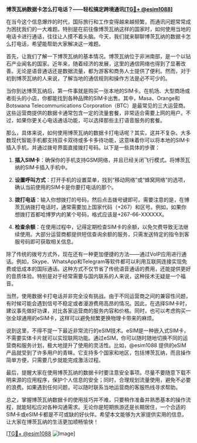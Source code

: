 **博茨瓦纳数据卡怎么打电话？——轻松搞定跨境通讯[[TG💪+ @esim1088](https://t.me/s/esim1088)]**

在当今这个信息爆炸的时代，国际旅行和工作变得越来越频繁，而通讯问题常常成为困扰我们的一大难题。特别是在前往像博茨瓦纳这样的国家时，如何使用当地的电话卡进行通话，往往让人摸不着头脑。今天，我们就来聊聊博茨瓦纳的数据卡怎么打电话，希望能帮助大家解决这一难题。

首先，让我们了解一下博茨瓦纳的基本情况。博茨瓦纳位于非洲南部，是一个以钻石产业闻名的国家。近年来，随着经济的发展，这里的通信网络也得到了显著改善。无论是语音通话还是数据流量，都为游客和商务人士提供了便利。然而，对于初到博茨瓦纳的人来说，了解当地的通信规则和操作方法是必不可少的。

当你到达博茨瓦纳后，第一件事就是购买一张本地的SIM卡。在机场、大型商场或者街头的小店，你都能找到各种品牌的SIM卡出售。其中，Masa、Orange和Botswana Telecommunications Corporation（BTC）是最常见的三大运营商。这些运营商提供的数据卡通常包含一定的流量套餐，非常适合需要上网的用户。不过，如果你更关心电话通话功能，可以选择那些主打语音服务的套餐。

那么，具体来说，如何使用博茨瓦纳的数据卡打电话呢？其实，这并不复杂。大多数现代智能手机都支持双卡双待或多卡多待功能，这意味着你可以将本地的SIM卡插入手机，并通过拨号界面直接拨打号码。以下是一些具体的步骤：

1. **插入SIM卡**：确保你的手机支持GSM网络，并且已经关闭飞行模式。将博茨瓦纳的SIM卡插入手机中。

2. **设置呼叫方式**：打开手机的设置菜单，找到“移动网络”或“蜂窝网络”的选项，确认当前使用的SIM卡是你要打电话的那个。

3. **拨打电话**：输入你想拨打的号码，然后点击拨号键即可。需要注意的是，在博茨瓦纳拨打电话时，通常需要加上国家代码（+267）和区号。例如，如果你想拨打首都哈博罗内的某个号码，格式应该是+267-66-XXXXXX。

4. **检查余额**：在使用过程中，记得定期检查SIM卡的余额，以免欠费导致无法继续使用。大部分运营商都提供短信查询余额的服务，只需发送特定的指令到客服号码即可获取相关信息。

除了传统的拨号方式外，现在还有一种更加便捷的方法——通过VoIP应用进行通话。例如，Skype、WhatsApp和Telegram等软件都可以利用互联网连接实现免费或低成本的国际通话。这种方式不仅节省了传统语音通话的费用，还能提供更好的音质体验。特别是对于经常需要与国内联系的人来说，这种技术无疑是一个福音。

当然，使用数据卡打电话并非完全没有挑战。由于不同运营商之间的兼容性问题，有时候可能会遇到信号不稳定或者漫游费用高昂的情况。因此，在选择SIM卡时，建议事先做好功课，对比各家运营商的服务内容和价格。同时，也可以考虑购买一张全球通用的eSIM卡，这样可以避免频繁更换物理卡带来的麻烦。

说到这里，不得不提一下最近非常流行的eSIM技术。eSIM是一种嵌入式SIM卡，不需要实体卡片就可以实现联网功能。通过eSIM，你可以随时随地切换不同的运营商和服务计划，极大地提升了使用的灵活性。比如，@esim1088 提供的eSIM产品就受到了许多用户的青睐。它支持多个国家和地区，包括博茨瓦纳，而且操作简单方便，只需要几步就能完成激活过程。

最后，提醒大家在使用博茨瓦纳的数据卡时要注意安全事项。尽量不要随意下载不明来源的应用程序，保护个人信息的安全；同时，合理规划流量使用，避免不必要的浪费。如果遇到任何问题，可以随时联系当地运营商的客服热线寻求帮助。

总之，掌握博茨瓦纳数据卡的使用技巧并不难，只要稍作准备并熟悉基本的操作流程，就能轻松应对各种沟通需求。无论你是短期旅游还是长期居住，一个合适的SIM卡或eSIM卡都是不可或缺的好伙伴。希望本文能够为大家提供实用的信息，让大家在博茨瓦纳的生活更加顺畅愉快！

[[TG💪+ @esim1088](https://t.me/s/esim1088) ![Image](https://i.postimg.cc/4NQfJmqS/Snipaste-2025-05-13-00-14-12.png)]